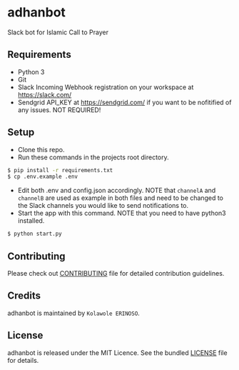# adhanbot

Slack bot for Islamic Call to Prayer

## Requirements

* Python 3
* Git
* Slack Incoming Webhook registration on your workspace at https://slack.com/
* Sendgrid API_KEY at https://sendgrid.com/ if you want to be nofitified of any issues. NOT REQUIRED!

## Setup

* Clone this repo.
* Run these commands in the projects root directory.
```bash
$ pip install -r requirements.txt
$ cp .env.example .env
```
* Edit both .env and config.json accordingly. NOTE that `channelA` and `channelB` are used as example in both files and need to be changed to the Slack channels you would like to send notifications to.
* Start the app with this command. NOTE that you need to have python3 installed.
```bash
$ python start.py
```

## Contributing

Please check out [CONTRIBUTING](CONTRIBUTING.md) file for detailed contribution guidelines.

## Credits

adhanbot is maintained by `Kolawole ERINOSO`.

## License

adhanbot is released under the MIT Licence. See the bundled [LICENSE](LICENSE.md) file for details.
